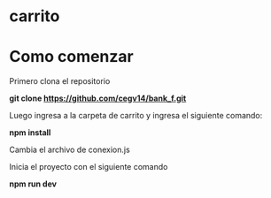 # carrito
<h1>Como comenzar</h1>

Primero clona el repositorio

  <b>git clone https://github.com/cegv14/bank_f.git</b>

Luego ingresa a la carpeta de carrito y ingresa el siguiente comando:

  <b>npm install</b>
 
Cambia el archivo de conexion.js
 
Inicia el proyecto con el siguiente comando
 
 <b>npm run dev</b>
